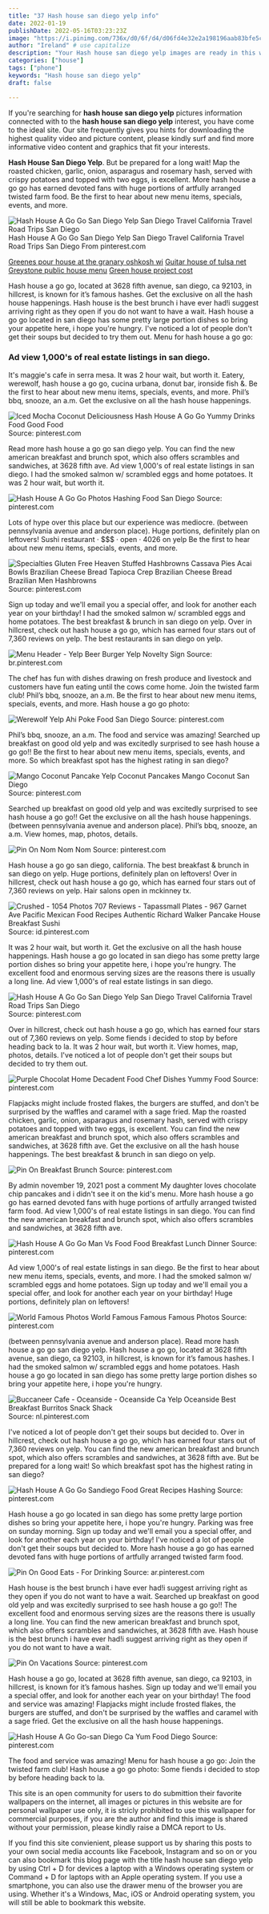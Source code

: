 ```yaml
---
title: "37 Hash house san diego yelp info"
date: 2022-01-19
publishDate: 2022-05-16T03:23:23Z
image: "https://i.pinimg.com/736x/d0/6f/d4/d06fd4e32e2a198196aab83bfe5cb512--yum-yum-cali.jpg"
author: "Ireland" # use capitalize
description: "Your Hash house san diego yelp images are ready in this website. Hash house san diego yelp are a topic that is being searched for and liked by netizens today. You can Get the Hash house san diego yelp files here. Download all royalty-free vectors."
categories: ["house"]
tags: ["phone"]
keywords: "Hash house san diego yelp"
draft: false

---
```


If you're searching for **hash house san diego yelp** pictures information connected with to the **hash house san diego yelp** interest, you have come to the ideal  site.  Our site frequently  gives you  hints  for downloading  the highest  quality video and picture  content, please kindly surf and find more informative video content and graphics  that fit your interests.

**Hash House San Diego Yelp**. But be prepared for a long wait! Map the roasted chicken, garlic, onion, asparagus and rosemary hash, served with crispy potatoes and topped with two eggs, is excellent. More hash house a go go has earned devoted fans with huge portions of artfully arranged twisted farm food. Be the first to hear about new menu items, specials, events, and more.

![Hash House A Go Go San Diego Yelp San Diego Travel California Travel Road Trips San Diego](https://i.pinimg.com/564x/07/96/ab/0796aba2ec7d07478d0efb8ed9ef931d--san-diego-travel-worth-it.jpg "Hash House A Go Go San Diego Yelp San Diego Travel California Travel Road Trips San Diego")
Hash House A Go Go San Diego Yelp San Diego Travel California Travel Road Trips San Diego From pinterest.com

[Greenes pour house at the granary oshkosh wi](/greenes-pour-house-at-the-granary-oshkosh-wi/)
[Guitar house of tulsa net](/guitar-house-of-tulsa-net/)
[Greystone public house menu](/greystone-public-house-menu/)
[Green house project cost](/green-house-project-cost/)

Hash house a go go, located at 3628 fifth avenue, san diego, ca 92103, in hillcrest, is known for it’s famous hashes. Get the exclusive on all the hash house happenings. Hash house is the best brunch i have ever had!i suggest arriving right as they open if you do not want to have a wait. Hash house a go go located in san diego has some pretty large portion dishes so bring your appetite here, i hope you&#039;re hungry. I&#039;ve noticed a lot of people don&#039;t get their soups but decided to try them out. Menu for hash house a go go:

### Ad view 1,000&#039;s of real estate listings in san diego.

It&#039;s maggie&#039;s cafe in serra mesa. It was 2 hour wait, but worth it. Eatery, werewolf, hash house a go go, cucina urbana, donut bar, ironside fish &amp;. Be the first to hear about new menu items, specials, events, and more. Phil’s bbq, snooze, an a.m. Get the exclusive on all the hash house happenings.


![Iced Mocha Coconut Deliciousness Hash House A Go Go Yummy Drinks Food Good Food](https://i.pinimg.com/originals/ef/0c/cc/ef0ccc1fa752fbdc6098f29377aaf2c4.jpg "Iced Mocha Coconut Deliciousness Hash House A Go Go Yummy Drinks Food Good Food")
Source: pinterest.com

Read more hash house a go go san diego yelp. You can find the new american breakfast and brunch spot, which also offers scrambles and sandwiches, at 3628 fifth ave. Ad view 1,000&#039;s of real estate listings in san diego. I had the smoked salmon w/ scrambled eggs and home potatoes. It was 2 hour wait, but worth it.

![Hash House A Go Go Photos Hashing Food San Diego](https://i.pinimg.com/474x/b9/3b/1f/b93b1f73bb175ec71630d0b19cf9e6b4--wkd-travel-ideas.jpg "Hash House A Go Go Photos Hashing Food San Diego")
Source: pinterest.com

Lots of hype over this place but our experience was mediocre. (between pennsylvania avenue and anderson place). Huge portions, definitely plan on leftovers! Sushi restaurant · $$$ · open · 4026 on yelp Be the first to hear about new menu items, specials, events, and more.

![Specialties Gluten Free Heaven Stuffed Hashbrowns Cassava Pies Acai Bowls Brazilian Cheese Bread Tapioca Crep Brazilian Cheese Bread Brazilian Men Hashbrowns](https://i.pinimg.com/736x/fb/3e/d4/fb3ed4cb56c982439a88d1904a12f618.jpg "Specialties Gluten Free Heaven Stuffed Hashbrowns Cassava Pies Acai Bowls Brazilian Cheese Bread Tapioca Crep Brazilian Cheese Bread Brazilian Men Hashbrowns")
Source: pinterest.com

Sign up today and we&#039;ll email you a special offer, and look for another each year on your birthday! I had the smoked salmon w/ scrambled eggs and home potatoes. The best breakfast &amp; brunch in san diego on yelp. Over in hillcrest, check out hash house a go go, which has earned four stars out of 7,360 reviews on yelp. The best restaurants in san diego on yelp.

![Menu Header - Yelp Beer Burger Yelp Novelty Sign](https://i.pinimg.com/originals/d1/1b/16/d11b16d41c68d7cf63a88349c2b7150e.png "Menu Header - Yelp Beer Burger Yelp Novelty Sign")
Source: br.pinterest.com

The chef has fun with dishes drawing on fresh produce and livestock and customers have fun eating until the cows come home. Join the twisted farm club! Phil’s bbq, snooze, an a.m. Be the first to hear about new menu items, specials, events, and more. Hash house a go go photo:

![Werewolf Yelp Ahi Poke Food San Diego](https://i.pinimg.com/originals/27/cd/bf/27cdbfc742b3f5f48abb95cb80898da9.jpg "Werewolf Yelp Ahi Poke Food San Diego")
Source: pinterest.com

Phil’s bbq, snooze, an a.m. The food and service was amazing! Searched up breakfast on good old yelp and was excitedly surprised to see hash house a go go!! Be the first to hear about new menu items, specials, events, and more. So which breakfast spot has the highest rating in san diego?

![Mango Coconut Pancake Yelp Coconut Pancakes Mango Coconut San Diego](https://i.pinimg.com/originals/97/e4/5e/97e45e6ca28992c047b4da18709548bd.jpg "Mango Coconut Pancake Yelp Coconut Pancakes Mango Coconut San Diego")
Source: pinterest.com

Searched up breakfast on good old yelp and was excitedly surprised to see hash house a go go!! Get the exclusive on all the hash house happenings. (between pennsylvania avenue and anderson place). Phil’s bbq, snooze, an a.m. View homes, map, photos, details.

![Pin On Nom Nom Nom](https://i.pinimg.com/474x/e6/55/e3/e655e3ac962ebebf2645596e267498b0--wkd-awesome-food.jpg "Pin On Nom Nom Nom")
Source: pinterest.com

Hash house a go go san diego, california. The best breakfast &amp; brunch in san diego on yelp. Huge portions, definitely plan on leftovers! Over in hillcrest, check out hash house a go go, which has earned four stars out of 7,360 reviews on yelp. Hair salons open in mckinney tx.

![Crushed - 1054 Photos 707 Reviews - Tapassmall Plates - 967 Garnet Ave Pacific Mexican Food Recipes Authentic Richard Walker Pancake House Breakfast Sushi](https://i.pinimg.com/originals/85/7f/eb/857febb5e65e1aca0f9e903dabedee7f.jpg "Crushed - 1054 Photos 707 Reviews - Tapassmall Plates - 967 Garnet Ave Pacific Mexican Food Recipes Authentic Richard Walker Pancake House Breakfast Sushi")
Source: id.pinterest.com

It was 2 hour wait, but worth it. Get the exclusive on all the hash house happenings. Hash house a go go located in san diego has some pretty large portion dishes so bring your appetite here, i hope you&#039;re hungry. The excellent food and enormous serving sizes are the reasons there is usually a long line. Ad view 1,000&#039;s of real estate listings in san diego.

![Hash House A Go Go San Diego Yelp San Diego Travel California Travel Road Trips San Diego](https://i.pinimg.com/564x/07/96/ab/0796aba2ec7d07478d0efb8ed9ef931d--san-diego-travel-worth-it.jpg "Hash House A Go Go San Diego Yelp San Diego Travel California Travel Road Trips San Diego")
Source: pinterest.com

Over in hillcrest, check out hash house a go go, which has earned four stars out of 7,360 reviews on yelp. Some fiends i decided to stop by before heading back to la. It was 2 hour wait, but worth it. View homes, map, photos, details. I&#039;ve noticed a lot of people don&#039;t get their soups but decided to try them out.

![Purple Chocolat Home Decadent Food Chef Dishes Yummy Food](https://i.pinimg.com/originals/a7/b5/27/a7b527bafc2af9bfc816ccc127e9f788.jpg "Purple Chocolat Home Decadent Food Chef Dishes Yummy Food")
Source: pinterest.com

Flapjacks might include frosted flakes, the burgers are stuffed, and don&#039;t be surprised by the waffles and caramel with a sage fried. Map the roasted chicken, garlic, onion, asparagus and rosemary hash, served with crispy potatoes and topped with two eggs, is excellent. You can find the new american breakfast and brunch spot, which also offers scrambles and sandwiches, at 3628 fifth ave. Get the exclusive on all the hash house happenings. The best breakfast &amp; brunch in san diego on yelp.

![Pin On Breakfast Brunch](https://i.pinimg.com/564x/5c/c0/16/5cc016add128e450ac3e82e2d09a56d0--breakfast-club-breakfast-ideas.jpg "Pin On Breakfast Brunch")
Source: pinterest.com

By admin november 19, 2021 post a comment My daughter loves chocolate chip pancakes and i didn&#039;t see it on the kid&#039;s menu. More hash house a go go has earned devoted fans with huge portions of artfully arranged twisted farm food. Ad view 1,000&#039;s of real estate listings in san diego. You can find the new american breakfast and brunch spot, which also offers scrambles and sandwiches, at 3628 fifth ave.

![Hash House A Go Go Man Vs Food Food Breakfast Lunch Dinner](https://i.pinimg.com/600x315/20/0e/9d/200e9daf05d4fa45e9db6ea3493df372.jpg "Hash House A Go Go Man Vs Food Food Breakfast Lunch Dinner")
Source: pinterest.com

Ad view 1,000&#039;s of real estate listings in san diego. Be the first to hear about new menu items, specials, events, and more. I had the smoked salmon w/ scrambled eggs and home potatoes. Sign up today and we&#039;ll email you a special offer, and look for another each year on your birthday! Huge portions, definitely plan on leftovers!

![World Famous Photos World Famous Famous Famous Photos](https://i.pinimg.com/originals/88/79/1e/88791eb3685112b35ef67cf555da8e0f.jpg "World Famous Photos World Famous Famous Famous Photos")
Source: pinterest.com

(between pennsylvania avenue and anderson place). Read more hash house a go go san diego yelp. Hash house a go go, located at 3628 fifth avenue, san diego, ca 92103, in hillcrest, is known for it’s famous hashes. I had the smoked salmon w/ scrambled eggs and home potatoes. Hash house a go go located in san diego has some pretty large portion dishes so bring your appetite here, i hope you&#039;re hungry.

![Buccaneer Cafe - Oceanside - Oceanside Ca Yelp Oceanside Best Breakfast Burritos Snack Shack](https://i.pinimg.com/originals/c5/c0/d6/c5c0d6b23ac0ad89c7569e558f0cf7a0.jpg "Buccaneer Cafe - Oceanside - Oceanside Ca Yelp Oceanside Best Breakfast Burritos Snack Shack")
Source: nl.pinterest.com

I&#039;ve noticed a lot of people don&#039;t get their soups but decided to. Over in hillcrest, check out hash house a go go, which has earned four stars out of 7,360 reviews on yelp. You can find the new american breakfast and brunch spot, which also offers scrambles and sandwiches, at 3628 fifth ave. But be prepared for a long wait! So which breakfast spot has the highest rating in san diego?

![Hash House A Go Go Sandiego Food Great Recipes Hashing](https://i.pinimg.com/originals/ca/b9/e2/cab9e2ac2c9604d5f66b52c6138968ee.jpg "Hash House A Go Go Sandiego Food Great Recipes Hashing")
Source: pinterest.com

Hash house a go go located in san diego has some pretty large portion dishes so bring your appetite here, i hope you&#039;re hungry. Parking was free on sunday morning. Sign up today and we&#039;ll email you a special offer, and look for another each year on your birthday! I&#039;ve noticed a lot of people don&#039;t get their soups but decided to. More hash house a go go has earned devoted fans with huge portions of artfully arranged twisted farm food.

![Pin On Good Eats - For Drinking](https://i.pinimg.com/600x315/41/33/b8/4133b85fcd9198e69c40e18aa3a04aa4.jpg "Pin On Good Eats - For Drinking")
Source: ar.pinterest.com

Hash house is the best brunch i have ever had!i suggest arriving right as they open if you do not want to have a wait. Searched up breakfast on good old yelp and was excitedly surprised to see hash house a go go!! The excellent food and enormous serving sizes are the reasons there is usually a long line. You can find the new american breakfast and brunch spot, which also offers scrambles and sandwiches, at 3628 fifth ave. Hash house is the best brunch i have ever had!i suggest arriving right as they open if you do not want to have a wait.

![Pin On Vacations](https://i.pinimg.com/originals/bf/53/50/bf53505459dcd408e4081f48ab3afe1c.jpg "Pin On Vacations")
Source: pinterest.com

Hash house a go go, located at 3628 fifth avenue, san diego, ca 92103, in hillcrest, is known for it’s famous hashes. Sign up today and we&#039;ll email you a special offer, and look for another each year on your birthday! The food and service was amazing! Flapjacks might include frosted flakes, the burgers are stuffed, and don&#039;t be surprised by the waffles and caramel with a sage fried. Get the exclusive on all the hash house happenings.

![Hash House A Go Go-san Diego Ca Yum Food Diego](https://i.pinimg.com/736x/d0/6f/d4/d06fd4e32e2a198196aab83bfe5cb512--yum-yum-cali.jpg "Hash House A Go Go-san Diego Ca Yum Food Diego")
Source: pinterest.com

The food and service was amazing! Menu for hash house a go go: Join the twisted farm club! Hash house a go go photo: Some fiends i decided to stop by before heading back to la.

This site is an open community for users to do submittion their favorite wallpapers on the internet, all images or pictures in this website are for personal wallpaper use only, it is stricly prohibited to use this wallpaper for commercial purposes, if you are the author and find this image is shared without your permission, please kindly raise a DMCA report to Us.

If you find this site convienient, please support us by sharing this posts to your own social media accounts like Facebook, Instagram and so on or you can also bookmark this blog page with the title hash house san diego yelp by using Ctrl + D for devices a laptop with a Windows operating system or Command + D for laptops with an Apple operating system. If you use a smartphone, you can also use the drawer menu of the browser you are using. Whether it's a Windows, Mac, iOS or Android operating system, you will still be able to bookmark this website.
